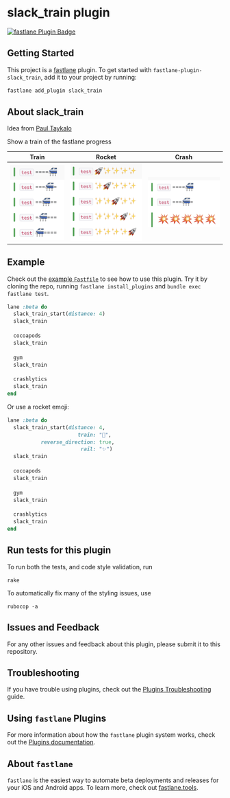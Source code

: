 # slack_train plugin

[![fastlane Plugin Badge](https://rawcdn.githack.com/fastlane/fastlane/master/fastlane/assets/plugin-badge.svg)](https://rubygems.org/gems/fastlane-plugin-slack_train)

## Getting Started

This project is a [fastlane](https://github.com/fastlane/fastlane) plugin. To get started with `fastlane-plugin-slack_train`, add it to your project by running:

```bash
fastlane add_plugin slack_train
```

## About slack_train

Idea from [Paul Taykalo](https://twitter.com/TT_Kilew/status/766651907117023233)

Show a train of the fastlane progress

Train | Rocket | Crash
------|--------|-------
![assets/train.png](assets/train.png) | ![assets/rocket.png](assets/rocket.png) | ![assets/crash.png](assets/crash.png)

## Example

Check out the [example `Fastfile`](fastlane/Fastfile) to see how to use this plugin. Try it by cloning the repo, running `fastlane install_plugins` and `bundle exec fastlane test`.

```ruby
lane :beta do
  slack_train_start(distance: 4)
  slack_train

  cocoapods
  slack_train

  gym
  slack_train

  crashlytics
  slack_train
end
```

Or use a rocket emoji:

```ruby
lane :beta do
  slack_train_start(distance: 4,
                       train: "🚀", 
           reverse_direction: true, 
                        rail: "✨")
  slack_train

  cocoapods
  slack_train

  gym
  slack_train

  crashlytics
  slack_train
end
```

## Run tests for this plugin

To run both the tests, and code style validation, run

```
rake
```

To automatically fix many of the styling issues, use
```
rubocop -a
```

## Issues and Feedback

For any other issues and feedback about this plugin, please submit it to this repository.

## Troubleshooting

If you have trouble using plugins, check out the [Plugins Troubleshooting](https://docs.fastlane.tools/plugins/plugins-troubleshooting/) guide.

## Using `fastlane` Plugins

For more information about how the `fastlane` plugin system works, check out the [Plugins documentation](https://docs.fastlane.tools/plugins/create-plugin/).

## About `fastlane`

`fastlane` is the easiest way to automate beta deployments and releases for your iOS and Android apps. To learn more, check out [fastlane.tools](https://fastlane.tools).
